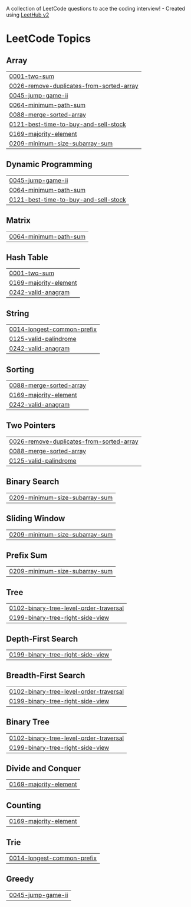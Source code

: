 A collection of LeetCode questions to ace the coding interview! - Created using [LeetHub v2](https://github.com/arunbhardwaj/LeetHub-2.0)
<!---LeetCode Topics Start-->
# LeetCode Topics
## Array
|  |
| ------- |
| [0001-two-sum](https://github.com/njdnreddy/Leetcode-Problems/tree/master/0001-two-sum) |
| [0026-remove-duplicates-from-sorted-array](https://github.com/njdnreddy/Leetcode-Problems/tree/master/0026-remove-duplicates-from-sorted-array) |
| [0045-jump-game-ii](https://github.com/njdnreddy/Leetcode-Problems/tree/master/0045-jump-game-ii) |
| [0064-minimum-path-sum](https://github.com/njdnreddy/Leetcode-Problems/tree/master/0064-minimum-path-sum) |
| [0088-merge-sorted-array](https://github.com/njdnreddy/Leetcode-Problems/tree/master/0088-merge-sorted-array) |
| [0121-best-time-to-buy-and-sell-stock](https://github.com/njdnreddy/Leetcode-Problems/tree/master/0121-best-time-to-buy-and-sell-stock) |
| [0169-majority-element](https://github.com/njdnreddy/Leetcode-Problems/tree/master/0169-majority-element) |
| [0209-minimum-size-subarray-sum](https://github.com/njdnreddy/Leetcode-Problems/tree/master/0209-minimum-size-subarray-sum) |
## Dynamic Programming
|  |
| ------- |
| [0045-jump-game-ii](https://github.com/njdnreddy/Leetcode-Problems/tree/master/0045-jump-game-ii) |
| [0064-minimum-path-sum](https://github.com/njdnreddy/Leetcode-Problems/tree/master/0064-minimum-path-sum) |
| [0121-best-time-to-buy-and-sell-stock](https://github.com/njdnreddy/Leetcode-Problems/tree/master/0121-best-time-to-buy-and-sell-stock) |
## Matrix
|  |
| ------- |
| [0064-minimum-path-sum](https://github.com/njdnreddy/Leetcode-Problems/tree/master/0064-minimum-path-sum) |
## Hash Table
|  |
| ------- |
| [0001-two-sum](https://github.com/njdnreddy/Leetcode-Problems/tree/master/0001-two-sum) |
| [0169-majority-element](https://github.com/njdnreddy/Leetcode-Problems/tree/master/0169-majority-element) |
| [0242-valid-anagram](https://github.com/njdnreddy/Leetcode-Problems/tree/master/0242-valid-anagram) |
## String
|  |
| ------- |
| [0014-longest-common-prefix](https://github.com/njdnreddy/Leetcode-Problems/tree/master/0014-longest-common-prefix) |
| [0125-valid-palindrome](https://github.com/njdnreddy/Leetcode-Problems/tree/master/0125-valid-palindrome) |
| [0242-valid-anagram](https://github.com/njdnreddy/Leetcode-Problems/tree/master/0242-valid-anagram) |
## Sorting
|  |
| ------- |
| [0088-merge-sorted-array](https://github.com/njdnreddy/Leetcode-Problems/tree/master/0088-merge-sorted-array) |
| [0169-majority-element](https://github.com/njdnreddy/Leetcode-Problems/tree/master/0169-majority-element) |
| [0242-valid-anagram](https://github.com/njdnreddy/Leetcode-Problems/tree/master/0242-valid-anagram) |
## Two Pointers
|  |
| ------- |
| [0026-remove-duplicates-from-sorted-array](https://github.com/njdnreddy/Leetcode-Problems/tree/master/0026-remove-duplicates-from-sorted-array) |
| [0088-merge-sorted-array](https://github.com/njdnreddy/Leetcode-Problems/tree/master/0088-merge-sorted-array) |
| [0125-valid-palindrome](https://github.com/njdnreddy/Leetcode-Problems/tree/master/0125-valid-palindrome) |
## Binary Search
|  |
| ------- |
| [0209-minimum-size-subarray-sum](https://github.com/njdnreddy/Leetcode-Problems/tree/master/0209-minimum-size-subarray-sum) |
## Sliding Window
|  |
| ------- |
| [0209-minimum-size-subarray-sum](https://github.com/njdnreddy/Leetcode-Problems/tree/master/0209-minimum-size-subarray-sum) |
## Prefix Sum
|  |
| ------- |
| [0209-minimum-size-subarray-sum](https://github.com/njdnreddy/Leetcode-Problems/tree/master/0209-minimum-size-subarray-sum) |
## Tree
|  |
| ------- |
| [0102-binary-tree-level-order-traversal](https://github.com/njdnreddy/Leetcode-Problems/tree/master/0102-binary-tree-level-order-traversal) |
| [0199-binary-tree-right-side-view](https://github.com/njdnreddy/Leetcode-Problems/tree/master/0199-binary-tree-right-side-view) |
## Depth-First Search
|  |
| ------- |
| [0199-binary-tree-right-side-view](https://github.com/njdnreddy/Leetcode-Problems/tree/master/0199-binary-tree-right-side-view) |
## Breadth-First Search
|  |
| ------- |
| [0102-binary-tree-level-order-traversal](https://github.com/njdnreddy/Leetcode-Problems/tree/master/0102-binary-tree-level-order-traversal) |
| [0199-binary-tree-right-side-view](https://github.com/njdnreddy/Leetcode-Problems/tree/master/0199-binary-tree-right-side-view) |
## Binary Tree
|  |
| ------- |
| [0102-binary-tree-level-order-traversal](https://github.com/njdnreddy/Leetcode-Problems/tree/master/0102-binary-tree-level-order-traversal) |
| [0199-binary-tree-right-side-view](https://github.com/njdnreddy/Leetcode-Problems/tree/master/0199-binary-tree-right-side-view) |
## Divide and Conquer
|  |
| ------- |
| [0169-majority-element](https://github.com/njdnreddy/Leetcode-Problems/tree/master/0169-majority-element) |
## Counting
|  |
| ------- |
| [0169-majority-element](https://github.com/njdnreddy/Leetcode-Problems/tree/master/0169-majority-element) |
## Trie
|  |
| ------- |
| [0014-longest-common-prefix](https://github.com/njdnreddy/Leetcode-Problems/tree/master/0014-longest-common-prefix) |
## Greedy
|  |
| ------- |
| [0045-jump-game-ii](https://github.com/njdnreddy/Leetcode-Problems/tree/master/0045-jump-game-ii) |
<!---LeetCode Topics End-->